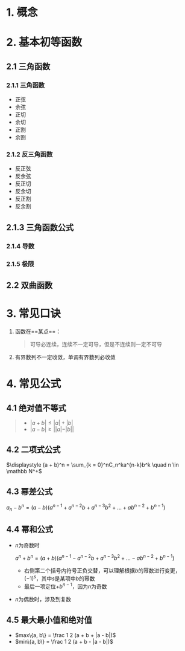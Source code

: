 # 1. 概念

# 2. 基本初等函数

## 2.1 三角函数

### 2.1.1 三角函数

- 正弦
- 余弦
- 正切
- 余切
- 正割
- 余割

### 2.1.2 反三角函数

- 反正弦
- 反余弦
- 反正切
- 反余切
- 反正割
- 反余割

## 2.1.3 三角函数公式

### 2.1.4 导数

### 2.1.5 极限

## 2.2 双曲函数



# 3. 常见口诀

1. 函数在==某点==：

    > 可导必连续，连续不一定可导，但是不连续则一定不可导
    
2. 有界数列不一定收敛，单调有界数列必收敛

# 4. 常见公式

## 4.1 绝对值不等式

> - $|a + b| \le |a| + |b|$
> - $|a-b| \ge ||a| - |b||$

## 4.2 二项式公式

$\displaystyle (a + b)^n = \sum_{k = 0}^nC_n^ka^{n-k}b^k \quad n \in \mathbb N^+$

## 4.3 幂差公式

$a_n - b^n = (a - b)(a^{n-1} + a^{n-2}b + a^{n-3}b^2 + \dots + ab^{n-2} + b^{n-1})$

## 4.4 幂和公式

- $n$为奇数时

    $a^n + b^n = (a + b)(a^{n-1} - a^{n-2}b + a^{n-3}b^2 + \dots - ab^{n-2} + b^{n-1})$

    - 右侧第二个括号内符号正负交替，可以理解根据$b$的幂数进行变更，$(-1)^s$，其中$s$是某项中$b$的幂数
    - 最后一项定位$+b^{n-1}$，因为$n$为奇数

- $n$为偶数时，涉及到复数

## 4.5 最大最小值和绝对值

- $max\{a, b\} = \frac 1 2 (a + b + |a - b|)$
- $min\{a, b\} = \frac 1 2 (a + b - |a - b|)$
